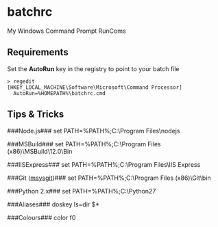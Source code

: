 batchrc
=======

My Windows Command Prompt RunComs

Requirements
------------

 Set the **AutoRun** key in the registry to point to your batch file
 
    > regedit
    [HKEY_LOCAL_MACHINE\Software\Microsoft\Command Processor]
      AutoRun=%HOMEPATH%\batchrc.cmd
      
Tips & Tricks
-------------------

###Node.js###
    set PATH=%PATH%;C:\Program Files\nodejs
    
###MSBuild###
    set PATH=%PATH%;C:\Program Files (x86)\MSBuild\12.0\Bin
    
###IISExpress###
    set PATH=%PATH%;C:\Program Files\IIS Express

###Git ([msysgit](https://code.google.com/p/msysgit/))###
    set PATH=%PATH%;C:\Program Files (x86)\Git\bin

###Python 2.x###
    set PATH=%PATH%;C:\Python27
    
###Aliases###
    doskey ls=dir $*
     
###Colours###
    color f0
